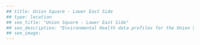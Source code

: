 ```yaml
---
## title: Union Square - Lower East Side
## type: location
## seo_title: "Union Square - Lower East Side"
## seo_description: "Environmental Health data profiles for the Union Square - Lower East Side neighborhood of NYC."
## seo_image: 
---
```

